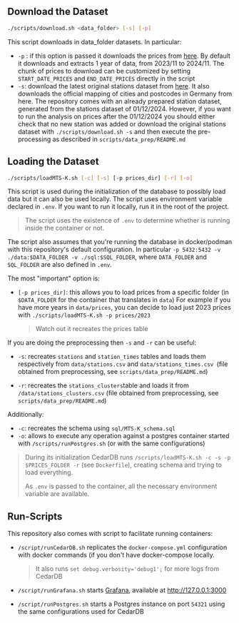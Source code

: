 

## Download the Dataset

```bash
./scripts/download.sh <data_folder> [-s] [-p] 
```

This script downloads in data_folder datasets. In particular:

- `-p` : if this option is passed it downloads the prices from [here](https://dev.azure.com/tankerkoenig/tankerkoenig-data/_git/tankerkoenig-data?path=/prices). By default it downloads and extracts 1 year of data, from 2023/11 to 2024/11. The chunk of prices to download can be customized by setting `START_DATE_PRICES` and `END_DATE_PRICES` directly in the script
- `-s`: download the latest original stations dataset from [here](https://dev.azure.com/tankerkoenig/tankerkoenig-data/_git/tankerkoenig-data?path=/stations). It also downloads the official mapping of cities and postcodes in Germany from here. 
  The repository comes with an already prepared station dataset, generated from the stations dataset of 01/12/2024. However, if you want to run the analysis on prices after the 01/12/2024 you should either check that no new station was added or download the original stations dataset with `./scripts/download.sh -s` and then execute the pre-processing as described in `scripts/data_prep/README.md`

## Loading the Dataset

```bash
./scripts/loadMTS-K.sh [-c] [-s] [-p prices_dir] [-r] [-o]
```

This script is used during the initialization of the database to possibly load data but it can also be used locally. The script uses environment variable declared in `.env`. If you want to run it locally, run it in the root of the project. 

> The script uses the existence of `.env` to determine whether is running inside the container or not.

The script also assumes that you're running the database in docker/podman with this repository's default configuration. In particular `-p 5432:5432 -v ./data:$DATA_FOLDER -v ./sql:$SQL_FOLDER`, where `DATA_FOLDER` and `SQL_FOLDER` are also defined in `.env`. 

The most "important" option is:

- `[-p prices_dir]`: this allows you to load prices from a specific folder (in `$DATA_FOLDER` for the container that translates in `data`) For example if you have more years in `data/prices`, you can decide to load just 2023 prices with `./scripts/loadMTS-K.sh -p prices/2023`

  > Watch out it recreates the prices table

If you are doing the preprocessing then `-s` and `-r` can be useful:

- `-s`: recreates `stations` and `station_times` tables and loads them respectively from `data/stations.csv` and `data/stations_times.csv `(file obtained from preprocessing, see `scripts/data_prep/README.md`)

- `-r`: recreates the `stations_clusters`table and loads it from `/data/stations_clusters.csv` (file obtained from preprocessing, see `scripts/data_prep/README.md`) 

Additionally:

-  `-c`: recreates the schema using `sql/MTS-K_schema.sql` 
- `-o`: allows to execute any operation against a postgres container started with `/scripts/runPostgres.sh` (or with the same configurations)

> During its initialization CedarDB runs `/scripts/loadMTS-K.sh -c -s -p $PRICES_FOLDER -r` (see `Dockerfile`), creating schema and trying to load everything. 
>
> As `.env` is passed to the container, all the necessary environment variable are available.

## Run-Scripts

This repository also comes with script to facilitate running containers:

- `/script/runCedarDB.sh` replicates the `docker-compose.yml` configuration with docker commands (if you don't have docker-compose locally.

  > It also runs `set debug.verbosity='debug1';` for more logs from CedarDB

- `/script/runGrafana.sh` starts  [Grafana](https://cedardb.com/docs/clients/grafana/), available at http://127.0.0.1:3000

- `/script/runPostgres.sh` starts a Postgres instance on port `54321` using the same configurations used for CedarDB 